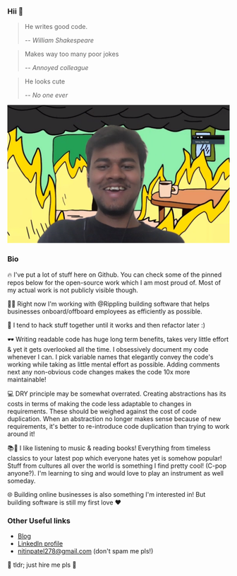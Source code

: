 ### Hii 👋

> He writes good code. 
>
> -- <cite>William Shakespeare</cite>

> Makes way too many poor jokes
>
> -- <cite>Annoyed colleague</cite>

> He looks cute
>
> -- <cite>No one ever</cite>

![weird picture](./zoom-call-picture.png)


### Bio

🔥 I've put a lot of stuff here on Github. You can check some of the pinned repos below for the open-source work which I am most proud of. Most of my actual work is not publicly visible though. 

👨‍💻 Right now I'm working with @Rippling building software that helps businesses onboard/offboard employees as efficiently as possible. 

🦾 I tend to hack stuff together until it works and then refactor later :) 

🕶 Writing readable code has huge long term benefits, takes very little effort & yet it gets overlooked all the time. I obsessively document my code whenever I can. I pick variable names that elegantly convey the code's working while taking as little mental effort as possible. Adding comments next any non-obvious code changes makes the code 10x more maintainable! 

💻 DRY principle may be somewhat overrated. Creating abstractions has its costs in terms of making the code less adaptable to changes in requirements. These should be weighed against the cost of code duplication. When an abstraction no longer makes sense because of new requirements, it's better to re-introduce code duplication than trying to work around it!

📚🎼 I like listening to music & reading books! Everything from timeless classics to your latest pop which everyone hates yet is somehow popular! Stuff from cultures all over the world is something I find pretty cool! (C-pop anyone?). I'm learning to sing and would love to play an instrument as well someday. 

🌐 Building online businesses is also something I'm interested in! But building software is still my first love ❤️


### Other Useful links 

- [Blog](https://medium.com/@nitinpatel_20236)
- [LinkedIn profile](https://www.linkedin.com/in/nitin-patel-b2440b121/)
- nitinpatel278@gmail.com (don't spam me pls!)

🥺 tldr; just hire me pls 🥺  
